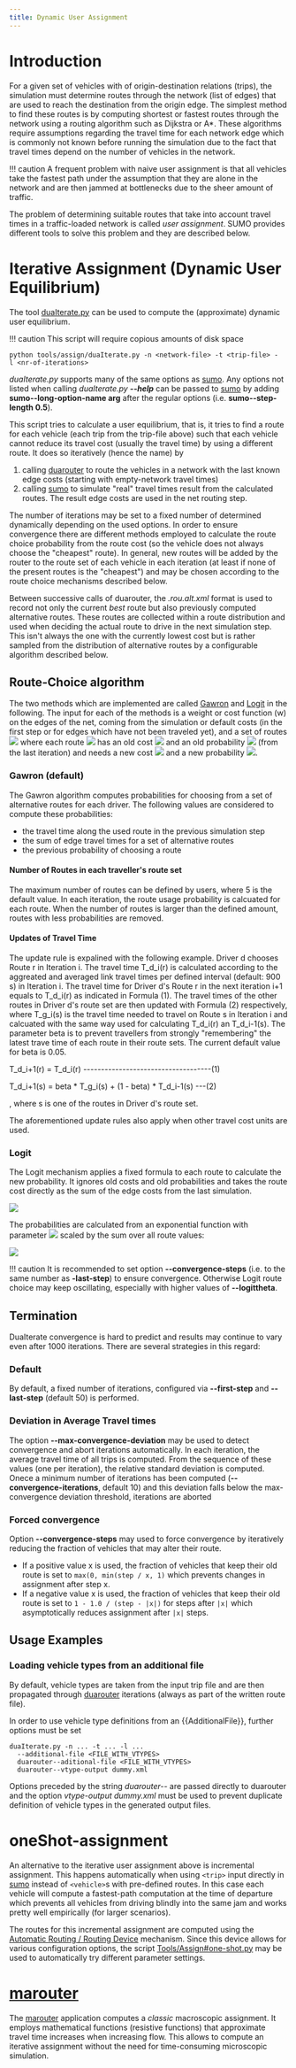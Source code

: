 ```yaml
---
title: Dynamic User Assignment
---
```


# Introduction

For a given set of vehicles with of origin-destination relations
(trips), the simulation must determine routes through the network (list
of edges) that are used to reach the destination from the origin edge.
The simplest method to find these routes is by computing shortest or
fastest routes through the network using a routing algorithm such as
Dijkstra or A\*. These algorithms require assumptions regarding the
travel time for each network edge which is commonly not known before
running the simulation due to the fact that travel times depend on the
number of vehicles in the network.

!!! caution
    A frequent problem with naive user assignment is that all vehicles take the fastest path under the assumption that they are alone in the network and are then jammed at bottlenecks due to the sheer amount of traffic.

The problem of determining suitable routes that take into account travel
times in a traffic-loaded network is called *user assignment*. SUMO
provides different tools to solve this problem and they are described
below.

# Iterative Assignment (**D**ynamic **U**ser **E**quilibrium)

The tool [duaIterate.py](../Tools/Assign.md#duaiteratepy) can be used to compute the
(approximate) dynamic user equilibrium.

!!! caution
    This script will require copious amounts of disk space

```
python tools/assign/duaIterate.py -n <network-file> -t <trip-file> -l <nr-of-iterations>
```

*duaIterate.py* supports many of the same options as
[sumo](../sumo.md). Any options not listed when calling
*duaIterate.py* ***--help*** can be passed to [sumo](../sumo.md) by adding **sumo--long-option-name arg**
after the regular options (i.e. **sumo--step-length 0.5**).

This script tries to calculate a user equilibrium, that is, it tries to
find a route for each vehicle (each trip from the trip-file above) such
that each vehicle cannot reduce its travel cost (usually the travel
time) by using a different route. It does so iteratively (hence the
name) by

1.  calling [duarouter](../duarouter.md) to route the vehicles in a
    network with the last known edge costs (starting with empty-network
    travel times)
2.  calling [sumo](../sumo.md) to simulate "real" travel times
    result from the calculated routes. The result edge costs are used in
    the net routing step.

The number of iterations may be set to a fixed number of determined
dynamically depending on the used options. In order to ensure
convergence there are different methods employed to calculate the route
choice probability from the route cost (so the vehicle does not always
choose the "cheapest" route). In general, new routes will be added by
the router to the route set of each vehicle in each iteration (at least
if none of the present routes is the "cheapest") and may be chosen
according to the route choice mechanisms described below.

Between successive calls of duarouter, the *.rou.alt.xml* format is used
to record not only the current *best* route but also previously computed
alternative routes. These routes are collected within a route
distribution and used when deciding the actual route to drive in the
next simulation step. This isn't always the one with the currently
lowest cost but is rather sampled from the distribution of alternative
routes by a configurable algorithm described below.

## Route-Choice algorithm

The two methods which are implemented are called
[Gawron](../Publications.md#traffic_assignment) and
[Logit](https://en.wikipedia.org/wiki/Discrete_choice) in the following.
The input for each of the methods is a weight or cost function \(w\) on
the edges of the net, coming from the simulation or default costs (in
the first step or for edges which have not been traveled yet), and a set
of routes <img src="http://latex.codecogs.com/gif.latex?R" border="0" style="margin:0;"/> where each route <img src="http://latex.codecogs.com/gif.latex?r" border="0" style="margin:0;"/> has an old cost <img src="http://latex.codecogs.com/gif.latex?c_r" border="0" style="margin:0;"/> and an
old probability <img src="http://latex.codecogs.com/gif.latex?p_r" border="0" style="margin:0;"/> (from the last iteration) and needs a new cost
<img src="http://latex.codecogs.com/gif.latex?c_r'" border="0" style="margin:0;"/> and a new probability <img src="http://latex.codecogs.com/gif.latex?p_r'" border="0" style="margin:0;"/>.

### Gawron (default)

The Gawron algorithm computes probabilities for choosing from a set of
alternative routes for each driver. The following values are considered
to compute these probabilities:

- the travel time along the used route in the previous simulation step
- the sum of edge travel times for a set of alternative routes
- the previous probability of choosing a route

#### Number of Routes in each traveller's route set

The maximum number of routes can be defined by users, where 5 is the default value. In each iteration, the route usage probability is calcuated for each route. When the number of routes is larger than the defined amount, routes with less probabilities are removed.

#### Updates of Travel Time

The update rule is expalined with the following example. Driver d chooses Route r in Iteration i. The travel time T_d_i(r) is calculated according to the aggreated and averaged link travel times per defined interval (default: 900 s) in Iteration i. The travel time for Driver d's Route r in the next iteration i+1 equals to T_d_i(r) as indicated in Formula (1). The travel times of the other routes in Driver d's route set are then updated with Formula (2) respectively, where T_g_i(s) is the travel time needed to travel on Route s in Iteration i and calcuated with the same way used for calculating T_d_i(r) an T_d_i-1(s). The parameter beta is to prevent travellers from strongly "remembering" the latest trave time of each route in their route sets. The current default value for beta is 0.05.
 
T_d_i+1(r) = T_d_i(r) ------------------------------------(1)
  
T_d_i+1(s) = beta * T_g_i(s) + (1 - beta) * T_d_i-1(s) ---(2)

, where s is one of the routes in Driver d's route set. 

The aforementioned update rules also apply when other travel cost units are used.

### Logit

The Logit mechanism applies a fixed formula to each route to calculate
the new probability. It ignores old costs and old probabilities and
takes the route cost directly as the sum of the edge costs from the last
simulation.

<img src="http://latex.codecogs.com/gif.latex?c_r' = \sum_{e\in r}w(e)" border="0" style="margin:0;"/>

The probabilities are calculated from an exponential function with
parameter <img src="http://latex.codecogs.com/gif.latex?\theta" border="0" style="margin:0;"/> scaled by the sum over all route values:

<img src="http://latex.codecogs.com/gif.latex?p_r' = \frac{\exp(\theta c_r')}{\sum_{s\in R}\exp(\theta c_s')}" border="0" style="margin:0;"/>

!!! caution
    It is recommended to set option **--convergence-steps** (i.e. to the same number as **-last-step**) to ensure convergence. Otherwise Logit route choice may keep oscillating, especially with higher values of **--logittheta**.

## Termination

DuaIterate convergence is hard to predict and results may continue to vary even after 1000 iterations.
There are several strategies in this regard:

### Default

By default, a fixed number of iterations, configured via **--first-step** and **--last-step** (default 50) is performed.

### Deviation in Average Travel times

The option **--max-convergence-deviation** may be used to detect convergence and abort iterations
automatically. In each iteration, the average travel time of all trips is computed. From the sequence of these values (one per iteration), the relative standard deviation is computed. Onece a minimum number of iterations has been computed (**--convergence-iterations**, default 10) and this deviation falls below the max-convergence deviation threshold, iterations are aborted 

### Forced convergence

Option **--convergence-steps** may used to force convergence by iteratively reducing the fraction of vehicles that may alter their route.

- If a positive value x is used, the fraction of vehicles that keep their old route is set to `max(0, min(step / x, 1)` which prevents changes in assignment after step x.
- If a negative value x is used, the fraction of vehicles that keep their old route is set to `1 - 1.0 / (step - |x|)` for steps after `|x|` which asymptotically reduces assignment after `|x|` steps.

## Usage Examples

### Loading vehicle types from an additional file

By default, vehicle types are taken from the input trip file and are
then propagated through [duarouter](../duarouter.md) iterations
(always as part of the written route file).

In order to use vehicle type definitions from an {{AdditionalFile}}, further options must
be set

```
duaIterate.py -n ... -t ... -l ... 
  --additional-file <FILE_WITH_VTYPES> 
  duarouter--aditional-file <FILE_WITH_VTYPES> 
  duarouter--vtype-output dummy.xml
```

Options preceded by the string *duarouter--* are passed directly to
duarouter and the option *vtype-output dummy.xml* must be used to
prevent duplicate definition of vehicle types in the generated output
files.

# oneShot-assignment

An alternative to the iterative user assignment above is incremental
assignment. This happens automatically when using `<trip>` input directly in
[sumo](../sumo.md) instead of `<vehicle>`s with pre-defined routes. In this
case each vehicle will compute a fastest-path computation at the time of
departure which prevents all vehicles from driving blindly into the same
jam and works pretty well empirically (for larger scenarios).

The routes for this incremental assignment are computed using the
[Automatic Routing / Routing
Device](../Demand/Automatic_Routing.md) mechanism. Since this
device allows for various configuration options, the script
[Tools/Assign\#one-shot.py](../Tools/Assign.md#one-shotpy) may be
used to automatically try different parameter settings.

# [marouter](../marouter.md)

The [marouter](../marouter.md) application computes a *classic*
macroscopic assignment. It employs mathematical functions (resistive
functions) that approximate travel time increases when increasing flow.
This allows to compute an iterative assignment without the need for
time-consuming microscopic simulation.
